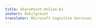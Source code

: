 ```yaml
---
title: SharePoint-Online-K1
inshort: Óskilgreint
translator: Microsoft Cognitive Services
---
```




